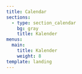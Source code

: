 ```yaml
---
title: Calendar
sections:
  - type: section_calendar
    bg: gray
    title: Kalender
menus:
  main:
    title: Kalender
    weight: 8
template: landing
---
```

